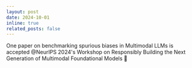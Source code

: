 ```yaml
---
layout: post
date: 2024-10-01
inline: true
related_posts: false
---
```

One paper on benchmarking spurious biases in Multimodal LLMs is accepted @NeurIPS 2024's Workshop on Responsibly Building the Next Generation of Multimodal Foundational Models 🎉